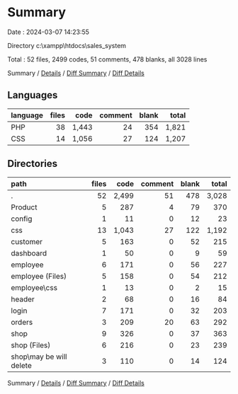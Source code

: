 # Summary

Date : 2024-03-07 14:23:55

Directory c:\\xampp\\htdocs\\sales_system

Total : 52 files,  2499 codes, 51 comments, 478 blanks, all 3028 lines

Summary / [Details](details.md) / [Diff Summary](diff.md) / [Diff Details](diff-details.md)

## Languages
| language | files | code | comment | blank | total |
| :--- | ---: | ---: | ---: | ---: | ---: |
| PHP | 38 | 1,443 | 24 | 354 | 1,821 |
| CSS | 14 | 1,056 | 27 | 124 | 1,207 |

## Directories
| path | files | code | comment | blank | total |
| :--- | ---: | ---: | ---: | ---: | ---: |
| . | 52 | 2,499 | 51 | 478 | 3,028 |
| Product | 5 | 287 | 4 | 79 | 370 |
| config | 1 | 11 | 0 | 12 | 23 |
| css | 13 | 1,043 | 27 | 122 | 1,192 |
| customer | 5 | 163 | 0 | 52 | 215 |
| dashboard | 1 | 50 | 0 | 9 | 59 |
| employee | 6 | 171 | 0 | 56 | 227 |
| employee (Files) | 5 | 158 | 0 | 54 | 212 |
| employee\\css | 1 | 13 | 0 | 2 | 15 |
| header | 2 | 68 | 0 | 16 | 84 |
| login | 7 | 171 | 0 | 32 | 203 |
| orders | 3 | 209 | 20 | 63 | 292 |
| shop | 9 | 326 | 0 | 37 | 363 |
| shop (Files) | 6 | 216 | 0 | 23 | 239 |
| shop\\may be will delete | 3 | 110 | 0 | 14 | 124 |

Summary / [Details](details.md) / [Diff Summary](diff.md) / [Diff Details](diff-details.md)